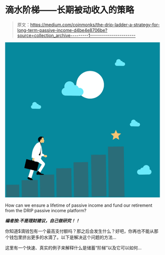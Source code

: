 # 滴水阶梯——长期被动收入的策略

> 原文：<https://medium.com/coinmonks/the-drip-ladder-a-strategy-for-long-term-passive-income-d4be4e8706be?source=collection_archive---------1----------------------->

![](img/74f30e757d92061581f3f1b2aa6ac776.png)

How can we ensure a lifetime of passive income and fund our retirement from the DRIP passive income platform?

***编者按:不是理财建议，自己做研究！！***

你知道$滴钱包有一个最高支付额吗？那之后会发生什么？好吧，你再也不能从那个钱包里挤出更多的水滴了。以下是解决这个问题的方法…

这里有一个快速、真实的例子来解释什么是储蓄“阶梯”以及它可以如何…